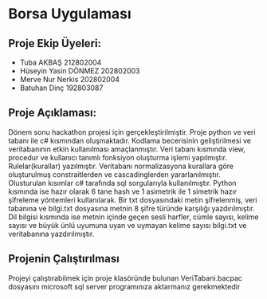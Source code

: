 # Borsa Uygulaması

## Proje Ekip Üyeleri:

* Tuba AKBAŞ                212802004
* Hüseyin Yasin DÖNMEZ      202802003
* Merve Nur Nerkis          202802004
* Batuhan Dinç              192803087


## Proje Açıklaması:
Dönem sonu hackathon projesi için gerçekleştirilmiştir. Proje python ve veri tabanı ile c# kısmından oluşmaktadır. Kodlama becerisinin geliştirilmesi ve veritabanının etkin kullanılması amaçlanmıştır.
Veri tabanı kısmında view, procedur ve kullanıcı tanımlı fonksiyon oluşturma işlemi yapılmıştır. Rulelar(kurallar) yazılmıştır. Veritabanı normalizasyona kurallara göre oluşturulmuş constraitlerden ve cascadinglerden yararlanılmıştır. Olusturulan kısımlar c# tarafında sql sorgularıyla kullanılmıştır.
Python kısmında ise hazır olarak 6 tane hash ve 1 asimetrik ile 1 simetrik hazır şifreleme yöntemleri kullanılarak. Bir txt dosyasındaki metin şifrelenmiş, veri tabanına ve bilgi.txt dosyasına metnin 8 şifre türünde karşılığı yazdırılmıştır. Dil bilgisi kısmında ise metnin içinde geçen sesli harfler, cümle sayısı, kelime sayısı ve büyük ünlü uyumuna uyan ve uymayan kelime sayısı  bilgi.txt ve veritabanına yazdırılmıştır.

## Projenin  Çalıştırılması

Projeyi çalıştırabilmek için proje klasöründe bulunan
VeriTabani.bacpac dosyasını microsoft sql server programınıza aktarmanız gerekmektedir

